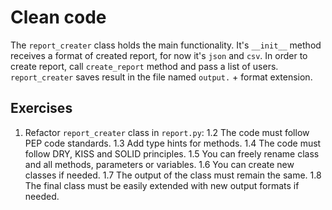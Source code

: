 # Clean code

The `report_creater` class holds the main functionality. It's `__init__` method receives a format of created report, for now it's `json` and `csv`.
In order to create report, call `create_report` method and pass a list of users.
`report_creater` saves result in the file named `output.` + format extension.

## Exercises

1. Refactor `report_creater` class in `report.py`:
1.2 The code must follow PEP code standards.
1.3 Add type hints for methods.
1.4 The code must follow DRY, KISS and SOLID principles.
1.5 You can freely rename class and all methods, parameters or variables.
1.6 You can create new classes if needed.
1.7 The output of the class must remain the same.
1.8 The final class must be easily extended with new output formats if needed.
